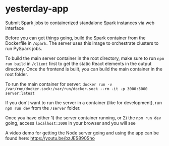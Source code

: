 # yesterday-app
Submit Spark jobs to containerized standalone Spark instances via web interface

Before you can get things going, build the Spark container from the Dockerfile in `/spark`. The server uses this image to orchestrate clusters to run PySpark jobs.

To build the main server container in the root directory, make sure to run `npm run build` in `/client` first to get the static React elements in the output directory. Once the frontend is built, you can build the main container in the root folder.

To run the main container for server:
`docker run -v /var/run/docker.sock:/var/run/docker.sock --rm -it -p 3000:3000 server:latest`

If you don't want to run the server in a container (like for development), run `npm run dev` from the `/server` folder.

Once you have either 1) the server container running, or 2) the `npm run dev` going, access `localhost:3000` in your browser and you will see 

A video demo for getting the Node server going and using the app can be found here: https://youtu.be/bzJES890Sho